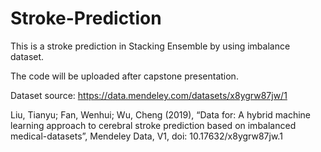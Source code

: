 # Stroke-Prediction
This is a stroke prediction in Stacking Ensemble by using imbalance dataset.

The code will be uploaded after capstone presentation.

Dataset source: https://data.mendeley.com/datasets/x8ygrw87jw/1

Liu, Tianyu; Fan, Wenhui; Wu, Cheng (2019), “Data for: A hybrid machine learning approach to cerebral stroke prediction based on imbalanced medical-datasets”, Mendeley Data, V1, doi: 10.17632/x8ygrw87jw.1
